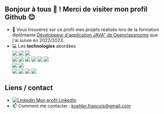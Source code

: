 Bonjour à tous 👋 ! Merci de visiter mon profil Github 😊
---
- 🌱 Vous trouverez sur ce profil mes projets réalisés lors de la formation diplômante <a href="https://openclassrooms.com/fr/paths/513-developpeur-dapplication-java">Développeur d'application JAVA" de Openclassrooms</a>  que j'ai suivie en 2022/2023.
- 💻 Les **technologies** abordées  
<img src="https://img.shields.io/badge/-JAVA-00A7BB?style=for-the-badge&logo=java&logoColor=white%22"> <img src="https://img.shields.io/badge/-SPRING%20BOOT-6eb442?style=for-the-badge&logo=spring&logoColor=white"> <img src="https://img.shields.io/badge/-ANGULAR-c41829?style=for-the-badge&logo=angular&logoColor=white"> 
<br><img src="https://img.shields.io/badge/-SPRING%20WEB-397200?style=for-the-badge&logo=spring&logoColor=white"> <img src="https://img.shields.io/badge/-SPRING%20DATA%20JPA-8db411?style=for-the-badge&logo=spring&logoColor=white"> <img src="https://img.shields.io/badge/-SPRING%20DATA%20MONGODB-8db411?style=for-the-badge&logo=spring&logoColor=white"> <img src="https://img.shields.io/badge/-SPRING%20CLOUD%20GATEWAY-8db411?style=for-the-badge&logo=spring&logoColor=white"> <img src="https://img.shields.io/badge/-SPRING%20SECURITY-1a5900?style=for-the-badge&logo=spring&logoColor=white"> <img src="https://img.shields.io/badge/-NETFLIX%20EUREKA-e71e2f?style=for-the-badge&logo=spring&logoColor=white">
<br><img src="https://img.shields.io/badge/-MYSQL-006189?style=for-the-badge&logo=mysql&logoColor=white"> <img src="https://img.shields.io/badge/-MONGODB-6eb442?style=for-the-badge&logo=mongodb&logoColor=white">
<br><img src="https://img.shields.io/badge/-MAVEN-black?style=for-the-badge&logo=apachemaven&logoColor=white"> <img src="https://img.shields.io/badge/-GRADLE-02303A?style=for-the-badge&logo=gradle&logoColor=white"> <img src="https://img.shields.io/badge/-JACOCO-810a00?style=for-the-badge"> <img src="https://img.shields.io/badge/-DOCKER-2496ed?style=for-the-badge&logo=docker&logoColor=white">

## Liens / contact
- [![Linkedin](https://i.stack.imgur.com/gVE0j.png) Mon profil LinkedIn](https://www.linkedin.com/in/francois-koehler)
 - 📫 Comment me contacter : koehler.francois@gmail.com

